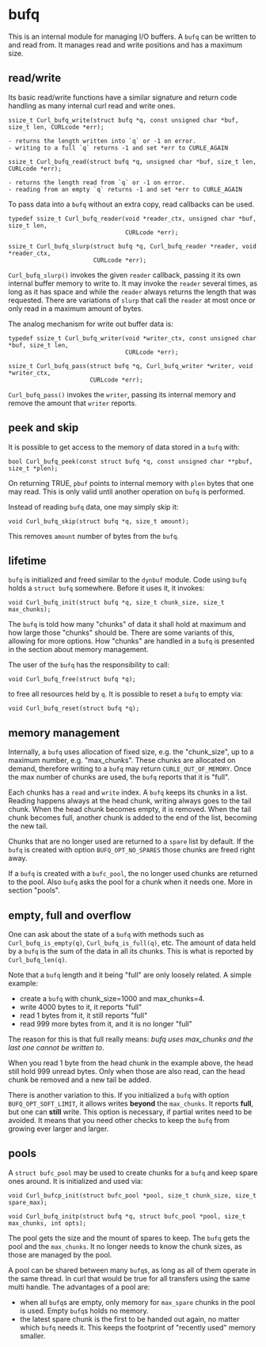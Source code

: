 <!--
Copyright (C) Daniel Stenberg, <daniel@haxx.se>, et al.

SPDX-License-Identifier: curl
-->

# bufq

This is an internal module for managing I/O buffers. A `bufq` can be written
to and read from. It manages read and write positions and has a maximum size.

## read/write

Its basic read/write functions have a similar signature and return code
handling as many internal curl read and write ones.


```
ssize_t Curl_bufq_write(struct bufq *q, const unsigned char *buf, size_t len, CURLcode *err);

- returns the length written into `q` or -1 on error.
- writing to a full `q` returns -1 and set *err to CURLE_AGAIN

ssize_t Curl_bufq_read(struct bufq *q, unsigned char *buf, size_t len, CURLcode *err);

- returns the length read from `q` or -1 on error.
- reading from an empty `q` returns -1 and set *err to CURLE_AGAIN

```

To pass data into a `bufq` without an extra copy, read callbacks can be used.

```
typedef ssize_t Curl_bufq_reader(void *reader_ctx, unsigned char *buf, size_t len,
                                 CURLcode *err);

ssize_t Curl_bufq_slurp(struct bufq *q, Curl_bufq_reader *reader, void *reader_ctx,
                        CURLcode *err);
```

`Curl_bufq_slurp()` invokes the given `reader` callback, passing it its own
internal buffer memory to write to. It may invoke the `reader` several times,
as long as it has space and while the `reader` always returns the length that
was requested. There are variations of `slurp` that call the `reader` at most
once or only read in a maximum amount of bytes.

The analog mechanism for write out buffer data is:

```
typedef ssize_t Curl_bufq_writer(void *writer_ctx, const unsigned char *buf, size_t len,
                                 CURLcode *err);

ssize_t Curl_bufq_pass(struct bufq *q, Curl_bufq_writer *writer, void *writer_ctx,
                       CURLcode *err);
```

`Curl_bufq_pass()` invokes the `writer`, passing its internal memory and
remove the amount that `writer` reports.

## peek and skip

It is possible to get access to the memory of data stored in a `bufq` with:

```
bool Curl_bufq_peek(const struct bufq *q, const unsigned char **pbuf, size_t *plen);
```

On returning TRUE, `pbuf` points to internal memory with `plen` bytes that one
may read. This is only valid until another operation on `bufq` is performed.

Instead of reading `bufq` data, one may simply skip it:

```
void Curl_bufq_skip(struct bufq *q, size_t amount);
```

This removes `amount` number of bytes from the `bufq`.

## lifetime

`bufq` is initialized and freed similar to the `dynbuf` module. Code using
`bufq` holds a `struct bufq` somewhere. Before it uses it, it invokes:

```
void Curl_bufq_init(struct bufq *q, size_t chunk_size, size_t max_chunks);
```

The `bufq` is told how many "chunks" of data it shall hold at maximum and how
large those "chunks" should be. There are some variants of this, allowing for
more options. How "chunks" are handled in a `bufq` is presented in the section
about memory management.

The user of the `bufq` has the responsibility to call:

```
void Curl_bufq_free(struct bufq *q);
```
to free all resources held by `q`. It is possible to reset a `bufq` to empty via:

```
void Curl_bufq_reset(struct bufq *q);
```

## memory management

Internally, a `bufq` uses allocation of fixed size, e.g. the "chunk_size", up
to a maximum number, e.g. "max_chunks". These chunks are allocated on demand,
therefore writing to a `bufq` may return `CURLE_OUT_OF_MEMORY`. Once the max
number of chunks are used, the `bufq` reports that it is "full".

Each chunks has a `read` and `write` index. A `bufq` keeps its chunks in a
list. Reading happens always at the head chunk, writing always goes to the
tail chunk. When the head chunk becomes empty, it is removed. When the tail
chunk becomes full, another chunk is added to the end of the list, becoming
the new tail.

Chunks that are no longer used are returned to a `spare` list by default. If
the `bufq` is created with option `BUFQ_OPT_NO_SPARES` those chunks are freed
right away.

If a `bufq` is created with a `bufc_pool`, the no longer used chunks are
returned to the pool. Also `bufq` asks the pool for a chunk when it needs one.
More in section "pools".

## empty, full and overflow

One can ask about the state of a `bufq` with methods such as
`Curl_bufq_is_empty(q)`, `Curl_bufq_is_full(q)`, etc. The amount of data held
by a `bufq` is the sum of the data in all its chunks. This is what is reported
by `Curl_bufq_len(q)`.

Note that a `bufq` length and it being "full" are only loosely related. A
simple example:

* create a `bufq` with chunk_size=1000 and max_chunks=4.
* write 4000 bytes to it, it reports "full"
* read 1 bytes from it, it still reports "full"
* read 999 more bytes from it, and it is no longer "full"

The reason for this is that full really means: *bufq uses max_chunks and the
last one cannot be written to*.

When you read 1 byte from the head chunk in the example above, the head still
hold 999 unread bytes. Only when those are also read, can the head chunk be
removed and a new tail be added.

There is another variation to this. If you initialized a `bufq` with option
`BUFQ_OPT_SOFT_LIMIT`, it allows writes **beyond** the `max_chunks`. It
reports **full**, but one can **still** write. This option is necessary, if
partial writes need to be avoided. It means that you need other checks to keep
the `bufq` from growing ever larger and larger.


## pools

A `struct bufc_pool` may be used to create chunks for a `bufq` and keep spare
ones around. It is initialized and used via:

```
void Curl_bufcp_init(struct bufc_pool *pool, size_t chunk_size, size_t spare_max);

void Curl_bufq_initp(struct bufq *q, struct bufc_pool *pool, size_t max_chunks, int opts);
```

The pool gets the size and the mount of spares to keep. The `bufq` gets the
pool and the `max_chunks`. It no longer needs to know the chunk sizes, as
those are managed by the pool.

A pool can be shared between many `bufq`s, as long as all of them operate in
the same thread. In curl that would be true for all transfers using the same
multi handle. The advantages of a pool are:

* when all `bufq`s are empty, only memory for `max_spare` chunks in the pool
  is used. Empty `bufq`s holds no memory.
* the latest spare chunk is the first to be handed out again, no matter which
  `bufq` needs it. This keeps the footprint of "recently used" memory smaller.
